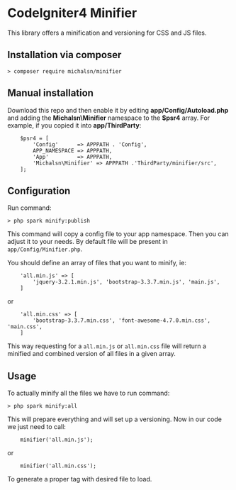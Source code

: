 # CodeIgniter4 Minifier

This library offers a minification and versioning for CSS and JS files.

## Installation via composer

	> composer require michalsn/minifier

## Manual installation

Download this repo and then enable it by editing **app/Config/Autoload.php** and adding the **Michalsn\Minifier**
namespace to the **$psr4** array. For example, if you copied it into **app/ThirdParty**:

```
    $psr4 = [
        'Config'      => APPPATH . 'Config',
        APP_NAMESPACE => APPPATH,
        'App'         => APPPATH,
        'Michalsn\Minifier' => APPPATH .'ThirdParty/minifier/src',
    ];
```
## Configuration

Run command:

	> php spark minify:publish

This command will copy a config file to your app namespace.
Then you can adjust it to your needs. By default file will be present in `app/Config/Minifier.php`.

You should define an array of files that you want to minify, ie:

```
	'all.min.js' => [
		'jquery-3.2.1.min.js', 'bootstrap-3.3.7.min.js', 'main.js',
	]
```

or

```
	'all.min.css' => [
		'bootstrap-3.3.7.min.css', 'font-awesome-4.7.0.min.css', 'main.css',
	]
```

This way requesting for a `all.min.js` or `all.min.css` file will return a minified and combined version of all files in a given array.

## Usage

To actually minify all the files we have to run command:

	> php spark minify:all

This will prepare everything and will set up a versioning.
Now in our code we just need to call:

```
	minifier('all.min.js');
```

or

```
	minifier('all.min.css');
```

To generate a proper tag with desired file to load.

